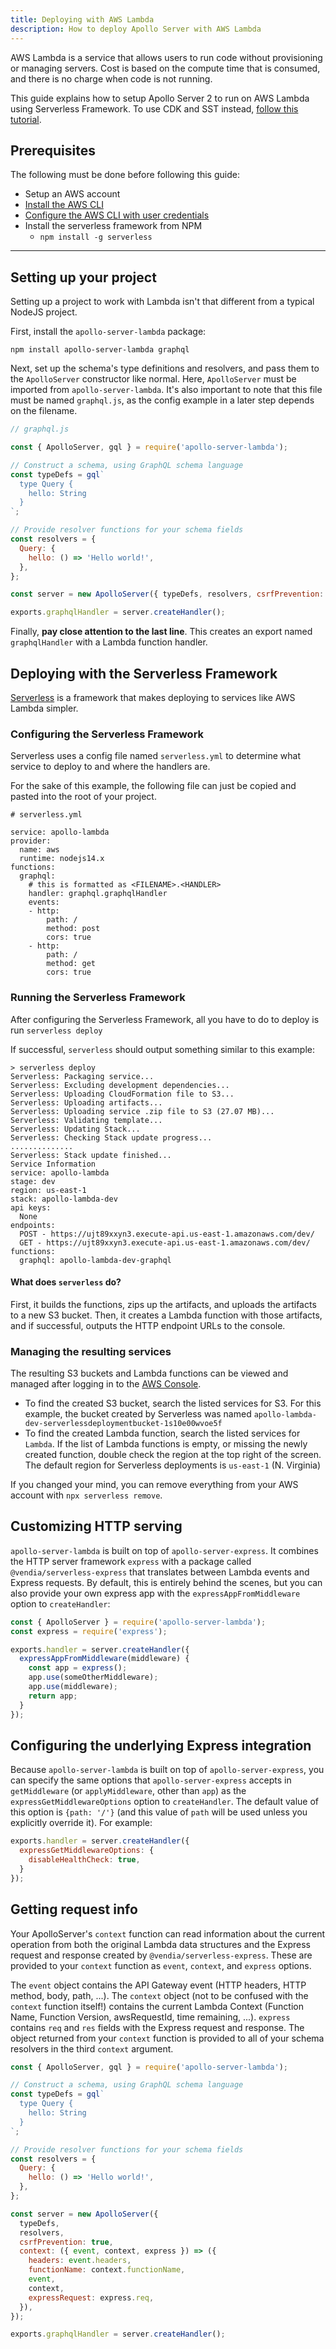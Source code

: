```yaml
---
title: Deploying with AWS Lambda
description: How to deploy Apollo Server with AWS Lambda
---
```


AWS Lambda is a service that allows users to run code without provisioning or managing servers. Cost is based on the compute time that is consumed, and there is no charge when code is not running.

This guide explains how to setup Apollo Server 2 to run on AWS Lambda using Serverless Framework. To use CDK and SST instead, [follow this tutorial](https://serverless-stack.com/examples/how-to-create-an-apollo-graphql-api-with-serverless.html).

## Prerequisites

The following must be done before following this guide:

- Setup an AWS account
- [Install the AWS CLI](https://docs.aws.amazon.com/cli/latest/userguide/getting-started-install.html)
- [Configure the AWS CLI with user credentials](https://docs.aws.amazon.com/cli/latest/userguide/getting-started-quickstart.html)
- Install the serverless framework from NPM
  - `npm install -g serverless`

---

## Setting up your project

Setting up a project to work with Lambda isn't that different from a typical NodeJS project.

First, install the `apollo-server-lambda` package:

```shell
npm install apollo-server-lambda graphql
```

Next, set up the schema's type definitions and resolvers, and pass them to the `ApolloServer` constructor like normal. Here, `ApolloServer` must be imported from `apollo-server-lambda`. It's also important to note that this file must be named `graphql.js`, as the config example in a later step depends on the filename.

```js
// graphql.js

const { ApolloServer, gql } = require('apollo-server-lambda');

// Construct a schema, using GraphQL schema language
const typeDefs = gql`
  type Query {
    hello: String
  }
`;

// Provide resolver functions for your schema fields
const resolvers = {
  Query: {
    hello: () => 'Hello world!',
  },
};

const server = new ApolloServer({ typeDefs, resolvers, csrfPrevention: true });

exports.graphqlHandler = server.createHandler();
```

Finally, **pay close attention to the last line**. This creates an export named `graphqlHandler` with a Lambda function handler.

## Deploying with the Serverless Framework

[Serverless](https://serverless.com) is a framework that makes deploying to services like AWS Lambda simpler.

### Configuring the Serverless Framework

Serverless uses a config file named `serverless.yml` to determine what service to deploy to and where the handlers are.

For the sake of this example, the following file can just be copied and pasted into the root of your project.

```
# serverless.yml

service: apollo-lambda
provider:
  name: aws
  runtime: nodejs14.x
functions:
  graphql:
    # this is formatted as <FILENAME>.<HANDLER>
    handler: graphql.graphqlHandler
    events:
    - http:
        path: /
        method: post
        cors: true
    - http:
        path: /
        method: get
        cors: true
```

### Running the Serverless Framework

After configuring the Serverless Framework, all you have to do to deploy is run `serverless deploy`

If successful, `serverless` should output something similar to this example:

```
> serverless deploy
Serverless: Packaging service...
Serverless: Excluding development dependencies...
Serverless: Uploading CloudFormation file to S3...
Serverless: Uploading artifacts...
Serverless: Uploading service .zip file to S3 (27.07 MB)...
Serverless: Validating template...
Serverless: Updating Stack...
Serverless: Checking Stack update progress...
..............
Serverless: Stack update finished...
Service Information
service: apollo-lambda
stage: dev
region: us-east-1
stack: apollo-lambda-dev
api keys:
  None
endpoints:
  POST - https://ujt89xxyn3.execute-api.us-east-1.amazonaws.com/dev/
  GET - https://ujt89xxyn3.execute-api.us-east-1.amazonaws.com/dev/
functions:
  graphql: apollo-lambda-dev-graphql
```

#### What does `serverless` do?

First, it builds the functions, zips up the artifacts, and uploads the artifacts to a new S3 bucket. Then, it creates a Lambda function with those artifacts, and if successful, outputs the HTTP endpoint URLs to the console.

### Managing the resulting services

The resulting S3 buckets and Lambda functions can be viewed and managed after logging in to the [AWS Console](https://console.aws.amazon.com).

<!-- cSpell:disable-next-line -->
- To find the created S3 bucket, search the listed services for S3. For this example, the bucket created by Serverless was named `apollo-lambda-dev-serverlessdeploymentbucket-1s10e00wvoe5f`
- To find the created Lambda function, search the listed services for `Lambda`. If the list of Lambda functions is empty, or missing the newly created function, double check the region at the top right of the screen. The default region for Serverless deployments is `us-east-1` (N. Virginia)

If you changed your mind, you can remove everything from your AWS account with `npx serverless remove`.

## Customizing HTTP serving

`apollo-server-lambda` is built on top of `apollo-server-express`. It combines the HTTP server framework `express` with a package called `@vendia/serverless-express` that translates between Lambda events and Express requests. By default, this is entirely behind the scenes, but you can also provide your own express app with the `expressAppFromMiddleware` option to `createHandler`:

```js
const { ApolloServer } = require('apollo-server-lambda');
const express = require('express');

exports.handler = server.createHandler({
  expressAppFromMiddleware(middleware) {
    const app = express();
    app.use(someOtherMiddleware);
    app.use(middleware);
    return app;
  }
});
```

## Configuring the underlying Express integration

Because `apollo-server-lambda` is built on top of `apollo-server-express`, you can specify the same options that `apollo-server-express` accepts in `getMiddleware` (or `applyMiddleware`, other than `app`) as the `expressGetMiddlewareOptions` option to `createHandler`. The default value of this option is `{path: '/'}` (and this value of `path` will be used unless you explicitly override it). For example:

```js
exports.handler = server.createHandler({
  expressGetMiddlewareOptions: {
    disableHealthCheck: true,
  }
});
```

## Getting request info

Your ApolloServer's `context` function can read information about the current operation from both the original Lambda data structures and the Express request and response created by `@vendia/serverless-express`. These are provided to your `context` function as `event`, `context`, and `express` options.

The `event` object contains the API Gateway event (HTTP headers, HTTP method, body, path, ...). The `context` object (not to be confused with the `context` function itself!) contains the current Lambda Context (Function Name, Function Version, awsRequestId, time remaining, ...). `express` contains `req` and `res` fields with the Express request and response. The object returned from your `context` function is provided to all of your schema resolvers in the third `context` argument.

```js
const { ApolloServer, gql } = require('apollo-server-lambda');

// Construct a schema, using GraphQL schema language
const typeDefs = gql`
  type Query {
    hello: String
  }
`;

// Provide resolver functions for your schema fields
const resolvers = {
  Query: {
    hello: () => 'Hello world!',
  },
};

const server = new ApolloServer({
  typeDefs,
  resolvers,
  csrfPrevention: true,
  context: ({ event, context, express }) => ({
    headers: event.headers,
    functionName: context.functionName,
    event,
    context,
    expressRequest: express.req,
  }),
});

exports.graphqlHandler = server.createHandler();
```
